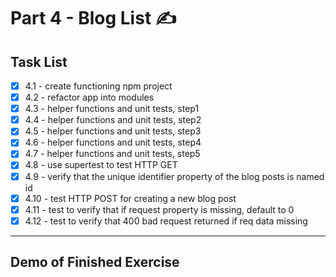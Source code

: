 # Part 4 - Blog List ✍

## Task List
- [x] 4.1 - create functioning npm project
- [x] 4.2 - refactor app into modules
- [x] 4.3 - helper functions and unit tests, step1
- [x] 4.4 - helper functions and unit tests, step2
- [x] 4.5 - helper functions and unit tests, step3
- [x] 4.6 - helper functions and unit tests, step4
- [x] 4.7 - helper functions and unit tests, step5
- [x] 4.8 - use supertest to test HTTP GET
- [x] 4.9 -  verify that the unique identifier property of the blog posts is named id
- [x] 4.10 - test HTTP POST for creating a new blog post
- [x] 4.11 - test to verify that if request property is missing, default to 0
- [x] 4.12 - test to verify that 400 bad request returned if req data missing

---
## Demo of Finished Exercise
